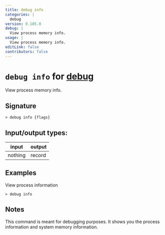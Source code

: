 ```yaml
---
title: debug info
categories: |
  debug
version: 0.105.0
debug: |
  View process memory info.
usage: |
  View process memory info.
editLink: false
contributors: false
---
```

<!-- This file is automatically generated. Please edit the command in https://github.com/nushell/nushell instead. -->

# `debug info` for [debug](/commands/categories/debug.md)

<div class='command-title'>View process memory info.</div>

## Signature

```> debug info {flags} ```


## Input/output types:

| input   | output |
| ------- | ------ |
| nothing | record |
## Examples

View process information
```nu
> debug info

```

## Notes
This command is meant for debugging purposes.
It shows you the process information and system memory information.